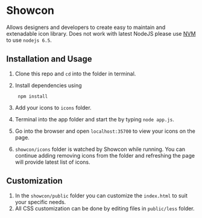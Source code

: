 # Showcon

Allows designers and developers to create easy to maintain and extenadable icon library. Does not work with latest NodeJS please use [NVM](https://github.com/creationix/nvm) to use `nodejs 6.5`. 

## Installation and Usage

1. Clone this repo and `cd` into the folder in terminal.
2. Install dependencies using
	
		npm install

3. Add your icons to `icons` folder.
4. Terminal into the app folder and start the by typing `node app.js`.
5. Go into the browser and open `localhost:35700` to view your icons on the page.
6. `showcon/icons` folder is watched by Showcon while running. You can continue adding removing icons from the folder and refreshing the page will provide latest list of icons. 

## Customization

1. In the `showcon/public` folder you can customize the `index.html` to suit your specific needs.
2. All CSS customization can be done by editing files in `public/less` folder.